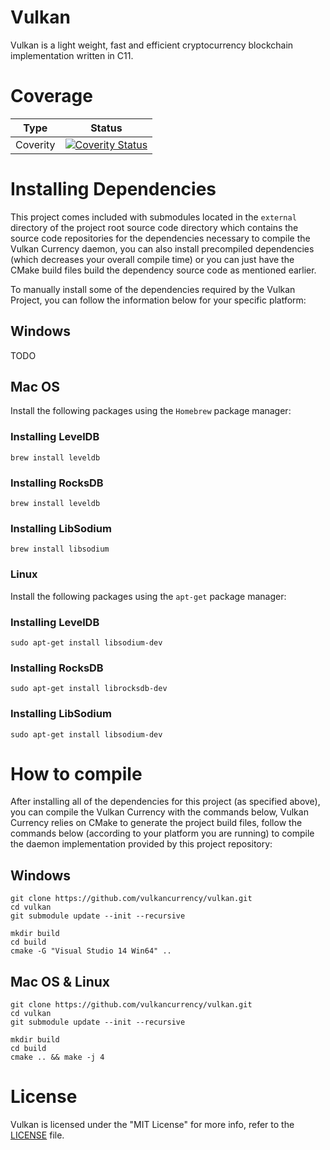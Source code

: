# Vulkan

Vulkan is a light weight, fast and efficient cryptocurrency blockchain implementation written in C11.

# Coverage

| Type      | Status |
|-----------|--------|
| Coverity  | [![Coverity Status](https://scan.coverity.com/projects/20120/badge.svg)](https://scan.coverity.com/projects/20120/)

# Installing Dependencies

This project comes included with submodules located in the `external` directory of the project root source code directory which contains the source code repositories for the dependencies necessary to compile the Vulkan Currency daemon, you can also install precompiled dependencies (which decreases your overall compile time) or you can just have the CMake build files build the dependency source code as mentioned earlier.

To manually install some of the dependencies required by the Vulkan Project, you can follow the information below for your specific platform:

## Windows

TODO

## Mac OS

Install the following packages using the `Homebrew` package manager:

### Installing LevelDB

```
brew install leveldb
```

### Installing RocksDB

```
brew install leveldb
```

### Installing LibSodium

```
brew install libsodium
```

### Linux

Install the following packages using the `apt-get` package manager:

### Installing LevelDB

```
sudo apt-get install libsodium-dev
```

### Installing RocksDB

```
sudo apt-get install librocksdb-dev
```

### Installing LibSodium

```
sudo apt-get install libsodium-dev
```

# How to compile

After installing all of the dependencies for this project (as specified above), you can compile the Vulkan Currency with the commands below, Vulkan Currency relies on CMake to generate the project build files,
follow the commands below (according to your platform you are running) to compile the daemon implementation provided by this project repository:

## Windows

```
git clone https://github.com/vulkancurrency/vulkan.git
cd vulkan
git submodule update --init --recursive

mkdir build
cd build
cmake -G "Visual Studio 14 Win64" ..
```

## Mac OS & Linux

```
git clone https://github.com/vulkancurrency/vulkan.git
cd vulkan
git submodule update --init --recursive

mkdir build
cd build
cmake .. && make -j 4
```

# License

Vulkan is licensed under the "MIT License" for more info, refer to the [LICENSE](LICENSE) file.
